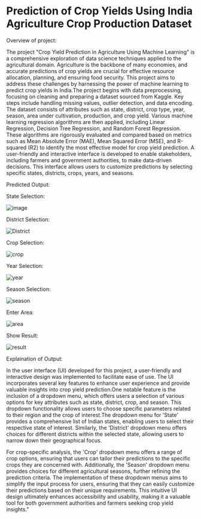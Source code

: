 # Prediction of Crop Yields Using India Agriculture Crop Production Dataset

Overview of project:

The project "Crop Yield Prediction in Agriculture Using Machine Learning" is a comprehensive exploration of data science techniques applied to the agricultural domain. Agriculture is the backbone of many economies, and accurate predictions of crop yields are crucial for effective resource allocation, planning, and ensuring food security. This project aims to address these challenges by harnessing the power of machine learning to predict crop yields in India.The project begins with data preprocessing, focusing on cleaning and preparing a dataset sourced from Kaggle. Key steps include handling missing values, outlier detection, and data encoding. The dataset consists of attributes such as state, district, crop type, year, season, area under cultivation, production, and crop yield.
Various machine learning regression algorithms are then applied, including Linear Regression, Decision Tree Regression, and Random Forest Regression. These algorithms are rigorously evaluated and compared based on metrics such as Mean Absolute Error (MAE), Mean Squared Error (MSE), and R-squared (R2) to identify the most effective model for crop yield prediction.
A user-friendly and interactive interface is developed to enable stakeholders, including farmers and government authorities, to make data-driven decisions. This interface allows users to customize predictions by selecting specific states, districts, crops, years, and seasons.

Predicted Output:

State Selection:


![image](https://github.com/user-attachments/assets/e555c464-984f-4056-9451-1186c70f6534)

District Selection:

![District](https://github.com/user-attachments/assets/0efc1623-f9fc-4ac0-9e0b-ac1695360157)


Crop Selection:

![crop](https://github.com/user-attachments/assets/64b83717-9b3f-429a-badb-15c1069fbfe4)


Year Selection:

![year](https://github.com/user-attachments/assets/e9bc98a2-1d65-4f61-89e5-a2bec03b9bdf)

Season Selection:

![season](https://github.com/user-attachments/assets/d2062168-d47d-4ab8-ab09-f78007047337)


Enter Area:

![area](https://github.com/user-attachments/assets/e4c2d5ff-c7b0-4e1a-8cab-1328eb74b788)


Show Result:

![result](https://github.com/user-attachments/assets/632c189d-c330-4129-9212-5628769b641d)


Explaination of Output:

In the user interface (UI) developed for this project, a user-friendly and interactive design was implemented to facilitate ease of use. The UI incorporates several key features to enhance user experience and provide valuable insights into crop yield prediction.One notable feature is the inclusion of a dropdown menu, which offers users a selection of various options for key attributes such as state, district, crop, and season. This dropdown functionality allows users to choose specific parameters related to their region and the crop of interest.The dropdown menu for 'State' provides a comprehensive list of Indian states, enabling users to select their respective state of interest. Similarly, the 'District' dropdown menu offers choices for different districts within the selected state, allowing users to narrow down their geographical focus.

For crop-specific analysis, the 'Crop' dropdown menu offers a range of crop options, ensuring that users can tailor their predictions to the specific crops they are concerned with. Additionally, the 'Season' dropdown menu provides choices for different agricultural seasons, further refining the prediction criteria.
The implementation of these dropdown menus aims to simplify the input process for users, ensuring that they can easily customize their predictions based on their unique requirements. This intuitive UI design ultimately enhances accessibility and usability, making it a valuable tool for both government authorities and farmers seeking crop yield insights."




